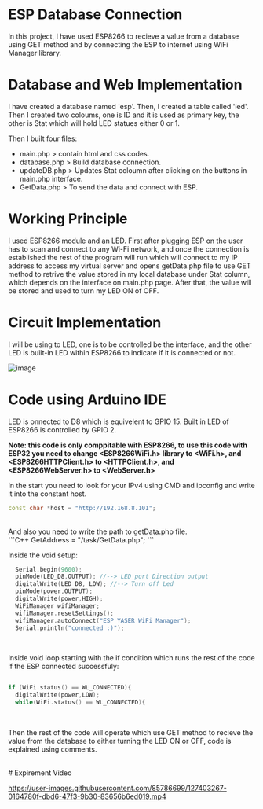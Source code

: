 # ESP Database Connection

In this project, I have used ESP8266 to recieve a value from a database using GET method and by connecting the ESP to internet using WiFi Manager library.<br>

# Database and Web Implementation

I have created a database named 'esp'. Then, I created a table called 'led'. Then I created two coloums, one is ID and it is used as primary key, the other is Stat which will hold LED statues either 0 or 1.

Then I built four files:
- main.php > contain html and css codes.
- database.php > Build database connection.
- updateDB.php > Updates Stat coloumn after clicking on the buttons in main.php interface.
- GetData.php > To send the data and connect with ESP.


# Working Principle

I used ESP8266 module and an LED. First after plugging ESP on the user has to scan and connect to any Wi-Fi network, and once the connection is established the rest of the program will run which will connect to my IP address to access my virtual server and opens getData.php file to use GET method to retrive the value stored in my local database under Stat column, which depends on the interface on main.php page. After that, the value will be stored and used to turn my LED ON of OFF.


# Circuit Implementation

I will be using to LED, one is to be controlled be the interface, and the other LED is built-in LED within ESP8266 to indicate if it is connected or not.

![image](https://user-images.githubusercontent.com/85786699/127397021-b9606876-f4a7-4876-aa7b-548cfa333162.png)



# Code using Arduino IDE

LED is onnected to D8 which is equivelent to GPIO 15.
Built in LED of ESP8266 is controlled by GPIO 2.

**Note: this code is only comppitable with ESP8266, to use this code with ESP32 you need to change <ESP8266WiFi.h> library to <WiFi.h>, and <ESP8266HTTPClient.h> to <HTTPClient.h>, and <ESP8266WebServer.h> to <WebServer.h>**

In the start you need to look for your IPv4 using CMD and ipconfig and write it into the constant host.
<br>
```C++
const char *host = "http://192.168.8.101";
```
<br>
And also you need to write the path to getData.php file.<br>
```C++
GetAddress = "/task/GetData.php";
```
<br>

Inside the void setup:
<br>
```C++
  Serial.begin(9600);
  pinMode(LED_D8,OUTPUT); //--> LED port Direction output
  digitalWrite(LED_D8, LOW); //--> Turn off Led  
  pinMode(power,OUTPUT);  
  digitalWrite(power,HIGH);
  WiFiManager wifiManager;
  wifiManager.resetSettings();
  wifiManager.autoConnect("ESP YASER WiFi Manager");
  Serial.println("connected :)");
```
<br>
    
Inside void loop starting with the if condition which runs the rest of the code if the ESP connected successfuly:
<br>
```C++

if (WiFi.status() == WL_CONNECTED){
  digitalWrite(power,LOW);       
  while(WiFi.status() == WL_CONNECTED){
```
<br>


Then the rest of the code will operate which use GET method to recieve the value from the database to either turning the LED ON or OFF, code is explained using comments.


<br>
# Expirement Video

<br>


https://user-images.githubusercontent.com/85786699/127403267-0164780f-dbd6-47f3-9b30-83656b6ed019.mp4


